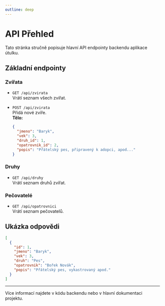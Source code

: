 ```yaml
---
outline: deep
---
```


# API Přehled

Tato stránka stručně popisuje hlavní API endpointy backendu aplikace útulku.

## Základní endpointy

### Zvířata

- `GET /api/zvirata`  
  Vrátí seznam všech zvířat.

- `POST /api/zvirata`  
  Přidá nové zvíře.  
  **Tělo:**  
  ```json
  {
    "jmeno": "Baryk",
    "vek": 3,
    "druh_id": 1,
    "opatrovnik_id": 2,
    "popis": "Přátelský pes, připravený k adopci, apod..."
  }
  ```

### Druhy

- `GET /api/druhy`  
  Vrátí seznam druhů zvířat.

### Pečovatelé

- `GET /api/opatrovnici`  
  Vrátí seznam pečovatelů.

## Ukázka odpovědi

```json
[
  {
    "id": 1,
    "jmeno": "Baryk",
    "vek": 3,
    "druh": "Pes",
    "opatrovnik": "Bořek Novák",
    "popis": "Přátelský pes, vykastrovaný apod."
  }
]
```

---

Více informací najdete v kódu backendu nebo v hlavní dokumentaci projektu.
